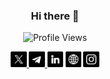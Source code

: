 <h3 align="center">Hi there 👋</h3>

<p align="center">
  <img src="https://komarev.com/ghpvc/?username=hafiscp&style=for-the-badge" alt="Profile Views">
</p>

<p align="center">
<a href="https://twitter.com/hafiscp">
      <img src="./assets/twitter.png" alt="Twitter" height="25px" />
    </a>
<a href="https://t.me/hafis_cp/">
      <img src="./assets/telegram.png" alt="Telegram" height="25px" />
    </a>
<a href="https://www.linkedin.com/in/hafiscp/"
      ><img src="./assets/linkedin.png" alt="LinkedIn" height="25px"
    /></a>
<a href="https://hafiscp.github.io/PyPortfolio/"
      ><img src="./assets/web.png" alt="LinkedIn" height="25px"
    /></a>
<a href="https://www.instagram.com/hafis_cp/">
      <img src="./assets/instagram.png" alt="Instagram" height="25px" />
    </a>
</p>
